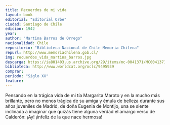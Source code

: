 ```yaml
---
title: Recuerdos de mi vida
layout: book
editorial: "Editorial Orbe"
ciudad: Santiago de Chile
edicion: 1942
year: 
author: "Martina Barros de Orrego"
nacionalidad: Chile
repositorio: "Biblioteca Nacional de Chile Memoria Chilena"
repurl: http://www.memoriachilena.gob.cl/
img: recuerdos_vida_martina_barros.jpg
descarga: https://ia801403.us.archive.org/29/items/mc-0041371/MC0041371.pdf
biblioteca: http://www.worldcat.org/oclc/9495939
comprar: 
periodo: "Siglo XX"
feature: 
---
```

 
Pensando en la trágica vida de mi tía Margarita Maroto y en la mucho más brillante, pero no menos trágica de su amiga y émula de belleza durante sus años juveniles de Madrid, de doña Eugenia de Montijo, una se siente inclinada a imaginar que quizás tiene alguna verdad el amargo verso de Calderón: ¡Ay! ¡infeliz de la que nace hermosa!
